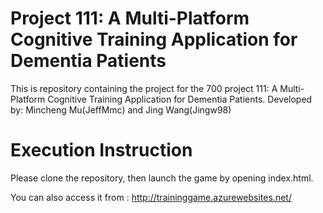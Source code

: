 # Project 111: A Multi-Platform Cognitive Training Application for Dementia Patients
This is repository containing the project for the 700 project 111: A Multi-Platform Cognitive Training Application for Dementia Patients.
Developed by: Mincheng Mu(JeffMmc) and Jing Wang(Jingw98)

# Execution Instruction
Please clone the repository, then launch the game by opening index.html.

You can also access it from : http://traininggame.azurewebsites.net/ 